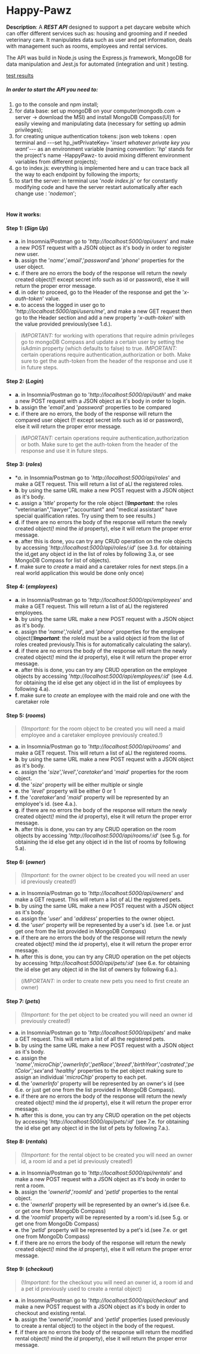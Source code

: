 # Happy-Pawz

**Description**:  A **_REST API_** designed to support a pet daycare website which can offer different services such as: housing and grooming and if needed veterinary care. It manipulates data such as user and pet information, deals with management such as rooms, employees and rental services.

The API was build in Node.js using the Express.js framework, MongoDB for data manipulation and Jest.js for automated (integration and unit ) testing.

 [test results](/TEST_RESULTS/index.html)

##### In order to start the API you need to:
1. go to the console and npm install;
2. for data base: set up mongoDB on your computer(mongodb.com -> server -> download the MSI) and install MongoDB Compass(UI) for easily viewing and manipulating data (necessary for setting up admin privileges);
3. for creating unique authentication tokens: json web tokens : open terminal and ---set hp_jwtPrivateKey= '*insert whatever private key you want*'--- as an environment variable (naming convention: '*hp*' stands for the project's name -HappyPawz- to avoid mixing different environment variables from different projects);
4. go to index.js: everything is implemented here and u can trace back all the way to each endpoint by following the imports;
5. to start the server: in terminal use '*node index.js*' or for constantly modifying code and have the server restart automatically after each change use : '*nodemon*';
#
#### How it works:

#### **Step 1**:       (*Sign Up*)
* **a**. in Insomnia/Postman go to '*http://localhost:5000/api/users*' and make a new POST request with a JSON object as it's body in order to register new user.
* **b**. assign the '*name*','*email*','*password*'and '*phone*'  properties for the user object.
* **c**. if there are no errors the body of the response will return the newly created object(!! except secret info such as id or password), else it will return the proper error message.
* **d**. in oder to proceed, go to the Header of the response and get the '*x-auth-token*' value.
* **e**. to access the logged in user go to '*http://localhost:5000/api/users/me*', and make a new GET request then go to the Header section and add a new property '*x-auth-token*' with the value provided previously(see 1.d.).
> *IMPORTANT:* for working with operations that require admin privileges go to mongoDB Compass and update a certain user by setting the isAdmin property (which defaults to false) to true.
> *IMPORTANT:* certain operations require authentication,authorization  or both. Make sure to get the auth-token from the header of the response and use it in future steps.

#### **Step 2**:       (*Login*)
* **a**. in Insomnia/Postman go to '*http://localhost:5000/api/auth*' and make a new POST request with a JSON object as it's body in order to login.
* **b**. assign the '*email*',and '*password*' properties to be compared
* **c**. if there are no errors, the body of the response will return the compared user object (!! except secret info such as id or password), else it will return the proper error message.
>*IMPORTANT:* certain operations require authentication,authorization  or both. Make sure to get the auth-token from the header of the response and use it in future steps.

#### **Step 3**:       (*roles*)
* **a*. in Insomnia/Postman go to '*http://localhost:5000/api/roles*' and make a GET request. This will return a list of aLl the registered roles.
* **b**. by using the same URL make a new POST request with a JSON object as it's body.
* **c**. assign a '*title*' property for the role object (!**_Important_**: the roles "veterinarian","lawyer","accountant" and "medical assistant" have special qualification rates. Try using them to see results.)
* **d**. if there are no errors the body of the response will return the newly created object(! mind the *id* property), else it will return the proper error message.
* **e**. after this is done, you can try any CRUD operation on the role objects by accessing '*http://localhost:5000/api/roles/:id*' (see 3.d. for obtaining the id,get any object id in the list of roles by following 3.a, or see MongoDB Compass for list of objects).
* **f**. make sure to *create* a maid and a caretaker roles for next steps.(in a real world application this would be done only once)

#### **Step 4**:      (*employees*)
* **a**. in Insomnia/Postman go to '*http://localhost:5000/api/employees*' and make a GET request. This will return a list of aLl the registered employees.
* **b**. by using the same URL make a new POST request with a JSON object as it's body.
* **c**. assign the '*name*','*roleId*', and '*phone*'  properties for the employee object(!**_Important_**: the roleId must be a valid object id from the list of roles created previously.This is for automatically calculating the salary).
* **d**. if there are no errors the body of the response will return the newly created object(! mind the *id* property), else it will return the proper error message.
* **e**. after this is done, you can try any CRUD operation on the employee objects by accessing '*http://localhost:5000/api/employees/:id*' (see 4.d. for obtaining the id else get any object id in the list of employees by following 4.a).
* **f**. make sure to *create* an employee with the maid role and one with the caretaker role

#### **Step 5**:       (*rooms*)
> (!*Important*: for the room object to be created you will need a maid employee and a caretaker employee previously created.!)
* **a**. in Insomnia/Postman go to '*http://localhost:5000/api/rooms*' and make a GET request. This will return a list of aLl the registered rooms.
* **b**. by using the same URL make a new POST request with a JSON object as it's body.
* **c**. assign the '*size*','*level*','*caretaker*'and '*maid*'  properties for the room object.
* **d**. the '*size*' property will be either multiple or single
* **e**. the '*level*' property will be either 0 or 1
* **f**. the '*caretaker*'and '*maid*'  property will be represented by an employee's id. (see 4.a.).
* **g**. if there are no errors the body of the response will return the newly created object(! mind the *id* property), else it will return the proper error message.
* **h**. after this is done, you can try any CRUD operation on the room objects by accessing '*http://localhost:5000/api/rooms/:id*' (see 5.g. for obtaining the id else get any object id in the list of rooms by following 5.a).

#### **Step 6**:       (*owner*)
> (!*Important*: for the owner object to be created you will need an user id previously created!)
* **a**. in Insomnia/Postman go to '*http://localhost:5000/api/owners*' and make a GET request. This will return a list of aLl the registered pets.
* **b**. by using the same URL make a new POST request with a JSON object as it's body.
* **c**. assign the '*user*' and '*address*' properties to the owner object.
* **d**. the '*user*'  property will be represented by a user's id. (see 1.e. or just get one from the list provided in MongoDB Compass)
* **e**. if there are no errors the body of the response will return the newly created object(! mind the *id* property), else it will return the proper error message.
* **h**. after this is done, you can try any CRUD operation on the pet objects by accessing '*http://localhost:5000/api/pets/:id*' (see 6.e. for obtaining the id else get any object id in the list of owners by following 6.a.).
> (*IMPORTANT:* in order to create new pets you need to first create an owner)

#### **Step 7**:       (*pets*)
>(!*Important*: for the pet object to be created you will need an owner id previously created!)
* **a**. in Insomnia/Postman go to '*http://localhost:5000/api/pets*' and make a GET request. This will return a list of all the registered pets.
* **b**. by using the same URL make a new POST request with a JSON object as it's body.
* **c**. assign the '*name*','*microChip*','*ownerInfo*','*petRace*','*breed*','*birthYear*','*castrated*','*petColor*','*sex*'and '*healthy*' properties to the pet object making sure to assign an individual '*microChip*' property to each pet.
* **d**. the '*ownerInfo*'  property will be represented by an owner's id (see 6.e. or just get one from the list provided in MongoDB Compass).
* **e**. if there are no errors the body of the response will return the newly created object(! mind the *id* property), else it will return the proper error message.
* **h**. after this is done, you can try any CRUD operation on the pet objects by accessing '*http://localhost:5000/api/pets/:id*' (see 7.e. for obtaining the id else get any object id in the list of pets by following 7.a.).

#### **Step 8**:       (*rentals*)
>(!*Important*: for the rental object to be created you will need an owner id, a room id and a pet id previously created!)
* **a**. in Insomnia/Postman go to '*http://localhost:5000/api/rentals*' and make a new POST request with a JSON object as it's body in order to rent a room.
* **b**. assign the '*ownerId*','*roomId*' and '*petId*' properties to the rental object.
* **c**. the '*ownerId*' property will be represented by an owner's id.(see 6.e. or get one from MongoDb Compass)
* **d**. the '*roomId*' property will be represented by a room's id.(see 5.g. or get one from MongoDb Compass)
* **e**. the '*petId*' property will be represented by a pet's id.(see 7.e. or get one from MongoDb Compass)
* **f**. if there are no errors the body of the response will return the newly created object(! mind the *id* property), else it will return the proper error message.

#### **Step 9**:       (*checkout*)
> (!*Important*: for the checkout you will need an owner id, a room id and a pet id previously used to create a rental object)
* **a**. in Insomnia/Postman go to '*http://localhost:5000/api/checkout*' and make a new POST request with a JSON object as it's body in order to checkout and existing rental.
* **b**. assign the '*ownerId*','*roomId*' and '*petId*' properties (used previously to create a rental object) to the object in the body of the request.
* **f**. if there are no errors the body of the response will return the modified rental object(! mind the *id* property), else it will return the proper error message.
